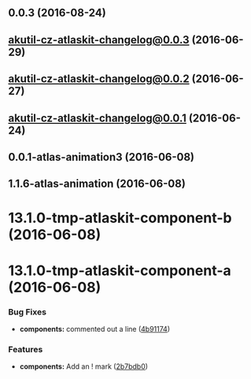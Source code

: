 <a name="0.0.3"></a>
## 0.0.3 (2016-08-24)



<a name="akutil-cz-atlaskit-changelog@0.0.3"></a>
## akutil-cz-atlaskit-changelog@0.0.3 (2016-06-29)



<a name="akutil-cz-atlaskit-changelog@0.0.2"></a>
## akutil-cz-atlaskit-changelog@0.0.2 (2016-06-27)



<a name="akutil-cz-atlaskit-changelog@0.0.1"></a>
## akutil-cz-atlaskit-changelog@0.0.1 (2016-06-24)



<a name="0.0.1-atlas-animation3"></a>
## 0.0.1-atlas-animation3 (2016-06-08)



<a name="1.1.6-atlas-animation"></a>
## 1.1.6-atlas-animation (2016-06-08)



<a name="13.1.0-tmp-atlaskit-component-b"></a>
# 13.1.0-tmp-atlaskit-component-b (2016-06-08)



<a name="13.1.0-tmp-atlaskit-component-a"></a>
# 13.1.0-tmp-atlaskit-component-a (2016-06-08)


### Bug Fixes

* **components:** commented out a line ([4b91174](https://bitbucket.org/atlassian/atlaskit/commits/4b91174))


### Features

* **components:** Add an ! mark ([2b7bdb0](https://bitbucket.org/atlassian/atlaskit/commits/2b7bdb0))



